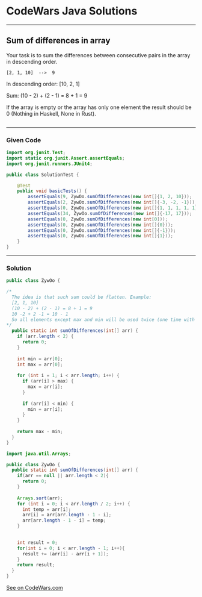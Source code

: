 # CodeWars Java Solutions

---

## Sum of differences in array


Your task is to sum the differences between consecutive pairs in the array in descending order.

```
[2, 1, 10]  -->  9
```

In descending order: [10, 2, 1]

Sum: (10 - 2) + (2 - 1) = 8 + 1 = 9

If the array is empty or the array has only one element the result should be 0 (Nothing in Haskell, None in Rust).



```

```


---

### Given Code

```Java
import org.junit.Test;
import static org.junit.Assert.assertEquals;
import org.junit.runners.JUnit4;

public class SolutionTest {

    @Test
    public void basicTests() {
        assertEquals(9, ZywOo.sumOfDifferences(new int[]{1, 2, 10}));
        assertEquals(2, ZywOo.sumOfDifferences(new int[]{-3, -2, -1}));
        assertEquals(0, ZywOo.sumOfDifferences(new int[]{1, 1, 1, 1, 1}));
        assertEquals(34, ZywOo.sumOfDifferences(new int[]{-17, 17}));
        assertEquals(0, ZywOo.sumOfDifferences(new int[0]));
        assertEquals(0, ZywOo.sumOfDifferences(new int[]{0}));
        assertEquals(0, ZywOo.sumOfDifferences(new int[]{-1}));
        assertEquals(0, ZywOo.sumOfDifferences(new int[]{1}));
    }
}
```

---

### Solution

``` Java
public class ZywOo {

/*
  The idea is that such sum could be flatten. Example:
  [2, 1, 10]
  (10 - 2) + (2 - 1) = 8 + 1 = 9
  10 -2 + 2 -1 = 10 - 1
  So all elements except max and min will be used twice (one time with + and one tme ith -) so they will be erased.
*/
  public static int sumOfDifferences(int[] arr) {
    if (arr.length < 2) {
      return 0;
    }
  
    int min = arr[0];
    int max = arr[0];
    
    for (int i = 1; i < arr.length; i++) {
      if (arr[i] > max) {
        max = arr[i];
      }
      
      if (arr[i] < min) {
        min = arr[i];
      }
    }
    
    return max - min;
  }
}
```

``` Java
import java.util.Arrays;

public class ZywOo {
  public static int sumOfDifferences(int[] arr) {
    if(arr == null || arr.length < 2){
      return 0;
    }
    
    Arrays.sort(arr);
    for (int i = 0; i < arr.length / 2; i++) {
      int temp = arr[i];
      arr[i] = arr[arr.length - 1 - i];
      arr[arr.length - 1 - i] = temp;
    }

    
    int result = 0;
    for(int i = 0; i < arr.length - 1; i++){
      result += (arr[i] - arr[i + 1]);
    }
    return result;
  }
}
```

[See on CodeWars.com](https://www.codewars.com/kata/5b73fe9fb3d9776fbf00009e/train/java)